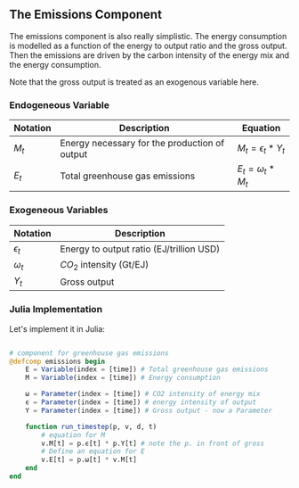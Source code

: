 
## The Emissions Component 

The emissions component is also really simplistic. The energy consumption is modelled as a function of the energy to output ratio and the gross output. Then the emissions are driven by the carbon intensity of the energy mix and the energy consumption. 

Note that the gross output is treated as an exogenous variable here.

### Endogeneous Variable

| Notation      | Description | Equation | 
| ----------- | ----------- |----------- |
| $M_t$  |  Energy necessary for the production of output | $M_t = \epsilon_t * Y_t$    |
| $E_t$  |  Total greenhouse gas emissions | $E_t = \omega_t * M_t$    |

### Exogeneous Variables
| Notation      | Description |  
| ----------- | ----------- |
| $\epsilon_t$  | Energy to output ratio (EJ/trillion USD)  |
| $\omega_t$  | $CO_2$ intensity (Gt/EJ)  | 
| $Y_t$   | Gross output |

### Julia Implementation
Let's implement it in Julia:
```julia

# component for greenhouse gas emissions 
@defcomp emissions begin 
    E = Variable(index = [time]) # Total greenhouse gas emissions 
    M = Variable(index = [time]) # Energy consumption

    ω = Parameter(index = [time]) # CO2 intensity of energy mix
    ϵ = Parameter(index = [time]) # energy intensity of output
    Y = Parameter(index = [time]) # Gross output - now a Parameter

    function run_timestep(p, v, d, t)
        # equation for M 
        v.M[t] = p.ϵ[t] * p.Y[t] # note the p. in front of gross 
        # Define an equation for E 
        v.E[t] = p.ω[t] * v.M[t]
    end
end
```
